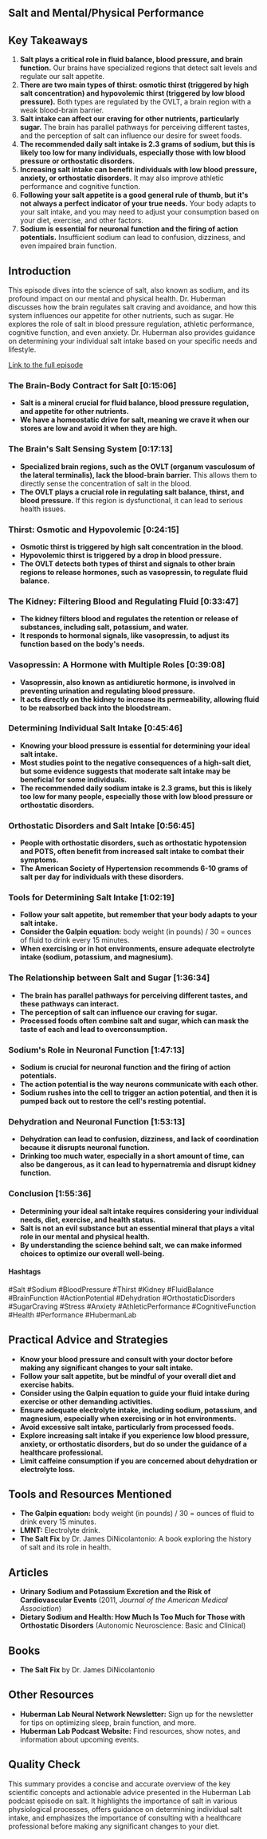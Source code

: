 ## Salt and Mental/Physical Performance

## Key Takeaways
1. **Salt plays a critical role in fluid balance, blood pressure, and brain function.** Our brains have specialized regions that detect salt levels and regulate our salt appetite.
2. **There are two main types of thirst: osmotic thirst (triggered by high salt concentration) and hypovolemic thirst (triggered by low blood pressure).** Both types are regulated by the OVLT, a brain region with a weak blood-brain barrier.
3. **Salt intake can affect our craving for other nutrients, particularly sugar.** The brain has parallel pathways for perceiving different tastes, and the perception of salt can influence our desire for sweet foods.
4. **The recommended daily salt intake is 2.3 grams of sodium, but this is likely too low for many individuals, especially those with low blood pressure or orthostatic disorders.** 
5. **Increasing salt intake can benefit individuals with low blood pressure, anxiety, or orthostatic disorders.** It may also improve athletic performance and cognitive function.
6. **Following your salt appetite is a good general rule of thumb, but it's not always a perfect indicator of your true needs.** Your body adapts to your salt intake, and you may need to adjust your consumption based on your diet, exercise, and other factors.
7. **Sodium is essential for neuronal function and the firing of action potentials.** Insufficient sodium can lead to confusion, dizziness, and even impaired brain function.

## Introduction
This episode dives into the science of salt, also known as sodium, and its profound impact on our mental and physical health. Dr. Huberman discusses how the brain regulates salt craving and avoidance, and how this system influences our appetite for other nutrients, such as sugar. He explores the role of salt in blood pressure regulation, athletic performance, cognitive function, and even anxiety. Dr. Huberman also provides guidance on determining your individual salt intake based on your specific needs and lifestyle.

[Link to the full episode](https://www.youtube.com/watch?v=azb3Ih68awQ)

### The Brain-Body Contract for Salt [0:15:06]
- **Salt is a mineral crucial for fluid balance, blood pressure regulation, and appetite for other nutrients.**
- **We have a homeostatic drive for salt, meaning we crave it when our stores are low and avoid it when they are high.**

### The Brain's Salt Sensing System [0:17:13]
- **Specialized brain regions, such as the OVLT (organum vasculosum of the lateral terminalis), lack the blood-brain barrier.** This allows them to directly sense the concentration of salt in the blood.
- **The OVLT plays a crucial role in regulating salt balance, thirst, and blood pressure.** If this region is dysfunctional, it can lead to serious health issues.

### Thirst: Osmotic and Hypovolemic [0:24:15]
- **Osmotic thirst is triggered by high salt concentration in the blood.** 
- **Hypovolemic thirst is triggered by a drop in blood pressure.** 
- **The OVLT detects both types of thirst and signals to other brain regions to release hormones, such as vasopressin, to regulate fluid balance.**

### The Kidney: Filtering Blood and Regulating Fluid [0:33:47]
- **The kidney filters blood and regulates the retention or release of substances, including salt, potassium, and water.**
- **It responds to hormonal signals, like vasopressin, to adjust its function based on the body's needs.**

### Vasopressin: A Hormone with Multiple Roles [0:39:08]
- **Vasopressin, also known as antidiuretic hormone, is involved in preventing urination and regulating blood pressure.**
- **It acts directly on the kidney to increase its permeability, allowing fluid to be reabsorbed back into the bloodstream.**

### Determining Individual Salt Intake [0:45:46]
- **Knowing your blood pressure is essential for determining your ideal salt intake.**
- **Most studies point to the negative consequences of a high-salt diet, but some evidence suggests that moderate salt intake may be beneficial for some individuals.**
- **The recommended daily sodium intake is 2.3 grams, but this is likely too low for many people, especially those with low blood pressure or orthostatic disorders.**

### Orthostatic Disorders and Salt Intake [0:56:45]
- **People with orthostatic disorders, such as orthostatic hypotension and POTS, often benefit from increased salt intake to combat their symptoms.**
- **The American Society of Hypertension recommends 6-10 grams of salt per day for individuals with these disorders.**

### Tools for Determining Salt Intake [1:02:19]
- **Follow your salt appetite, but remember that your body adapts to your salt intake.**
- **Consider the Galpin equation:** body weight (in pounds) / 30 = ounces of fluid to drink every 15 minutes. 
- **When exercising or in hot environments, ensure adequate electrolyte intake (sodium, potassium, and magnesium).**

### The Relationship between Salt and Sugar [1:36:34]
- **The brain has parallel pathways for perceiving different tastes, and these pathways can interact.**
- **The perception of salt can influence our craving for sugar.** 
- **Processed foods often combine salt and sugar, which can mask the taste of each and lead to overconsumption.**

### Sodium's Role in Neuronal Function [1:47:13]
- **Sodium is crucial for neuronal function and the firing of action potentials.**
- **The action potential is the way neurons communicate with each other.**
- **Sodium rushes into the cell to trigger an action potential, and then it is pumped back out to restore the cell's resting potential.**

### Dehydration and Neuronal Function [1:53:13]
- **Dehydration can lead to confusion, dizziness, and lack of coordination because it disrupts neuronal function.**
- **Drinking too much water, especially in a short amount of time, can also be dangerous, as it can lead to hypernatremia and disrupt kidney function.**

### Conclusion [1:55:36]
- **Determining your ideal salt intake requires considering your individual needs, diet, exercise, and health status.**
- **Salt is not an evil substance but an essential mineral that plays a vital role in our mental and physical health.**
- **By understanding the science behind salt, we can make informed choices to optimize our overall well-being.**

#### Hashtags  
#Salt #Sodium #BloodPressure #Thirst #Kidney #FluidBalance #BrainFunction #ActionPotential #Dehydration #OrthostaticDisorders #SugarCraving #Stress #Anxiety #AthleticPerformance #CognitiveFunction #Health #Performance #HubermanLab

## Practical Advice and Strategies
- **Know your blood pressure and consult with your doctor before making any significant changes to your salt intake.**
- **Follow your salt appetite, but be mindful of your overall diet and exercise habits.**
- **Consider using the Galpin equation to guide your fluid intake during exercise or other demanding activities.**
- **Ensure adequate electrolyte intake, including sodium, potassium, and magnesium, especially when exercising or in hot environments.**
- **Avoid excessive salt intake, particularly from processed foods.**
- **Explore increasing salt intake if you experience low blood pressure, anxiety, or orthostatic disorders, but do so under the guidance of a healthcare professional.**
- **Limit caffeine consumption if you are concerned about dehydration or electrolyte loss.**

## Tools and Resources Mentioned
- **The Galpin equation:** body weight (in pounds) / 30 = ounces of fluid to drink every 15 minutes.
- **LMNT:** Electrolyte drink.
- **The Salt Fix** by Dr. James DiNicolantonio: A book exploring the history of salt and its role in health.

## Articles
- **Urinary Sodium and Potassium Excretion and the Risk of Cardiovascular Events** (2011, *Journal of the American Medical Association*)
- **Dietary Sodium and Health: How Much Is Too Much for Those with Orthostatic Disorders** (Autonomic Neuroscience: Basic and Clinical)

## Books
- **The Salt Fix** by Dr. James DiNicolantonio

## Other Resources
- **Huberman Lab Neural Network Newsletter:** Sign up for the newsletter for tips on optimizing sleep, brain function, and more.
- **Huberman Lab Podcast Website:** Find resources, show notes, and information about upcoming events.

## Quality Check
This summary provides a concise and accurate overview of the key scientific concepts and actionable advice presented in the Huberman Lab podcast episode on salt. It highlights the importance of salt in various physiological processes, offers guidance on determining individual salt intake, and emphasizes the importance of consulting with a healthcare professional before making any significant changes to your diet.
